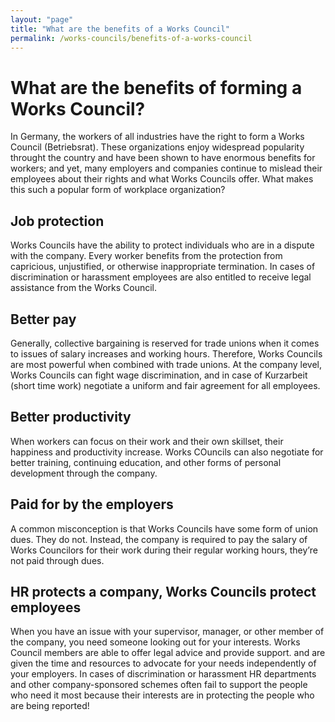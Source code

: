 ```yaml
---
layout: "page"
title: "What are the benefits of a Works Council"
permalink: /works-councils/benefits-of-a-works-council
---
```


# What are the benefits of forming a Works Council?

In Germany, the workers of all industries have the right to form a Works Council (Betriebsrat). These organizations enjoy widespread popularity throught the country and have been shown to have enormous benefits for workers; and yet, many employers and companies continue to mislead their employees about their rights and what Works Councils offer. What makes this such a popular form of workplace organization?

## Job protection

Works Councils have the ability to protect individuals who are in a dispute with the company. Every worker benefits from the protection from capricious, unjustified, or otherwise inappropriate termination. In cases of discrimination or harassment employees are also entitled to receive legal assistance from the Works Council.

## Better pay

Generally, collective bargaining is reserved for trade unions when it comes to issues of salary increases and working hours. Therefore, Works Councils are most powerful when combined with trade unions. At the company level, Works Councils can fight wage discrimination, and in case of Kurzarbeit (short time work) negotiate a uniform and fair agreement for all employees.


## Better productivity

When workers can focus on their work and their own skillset, their happiness and productivity increase. Works COuncils can also negotiate for better training, continuing education, and other forms of personal development through the company. 

## Paid for by the employers

A common misconception is that Works Councils have some form of union dues. They do not. Instead, the company is required to pay the salary of Works Councilors for their work during their regular working hours, they’re not paid through dues.

## HR protects a company, Works Councils protect employees 

When you have an issue with your supervisor, manager, or other member of the company, you need someone looking out for your interests. Works Council members are able to offer legal advice and provide support. and are given the time and resources to advocate for your needs independently of your employers. In cases of discrimination or harassment HR departments and other company-sponsored schemes often fail to support the people who need it most because their interests are in protecting the people who are being reported! 
